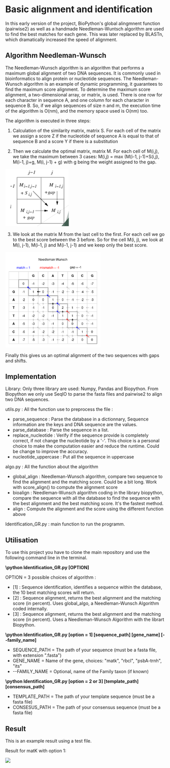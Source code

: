 # Basic alignment and identification

In this early version of the project, BioPython's global alingmnent function (pairwise2) as well as a handmade Needleman-Wuntsch algorithm are used to find the best matches for each gene. This was later replaced by BLASTn, which dramatically increased the speed of alignment.

## Algorithm Needleman-Wunsch
The Needleman-Wunsch algorithm is an algorithm that performs a maximum global alignment of two DNA sequences. It is commonly used in bioinformatics to align protein or nucleotide sequences. The Needleman-Wunsch algorithm is an example of dynamic programming, it guarantees to find the maximum score alignment. To determine the maximum score alignment, a two-dimensional array, or matrix, is used. There is one row for each character in sequence A, and one column for each character in sequence B. So, if we align sequences of size n and m, the execution time of the algorithm is O(nm), and the memory space used is O(nm) too.

The algorithm is executed in three steps: 

1. Calculation of the similarity matrix, matrix S. For each cell of the matrix we assign a score Z if the nucleotide of sequence A is equal to that of sequence B and a score Y if there is a substitution

2. Then we calculate the optimal matrix, matrix M. For each cell of M(i,j), we take the maximum between 3 cases: 
M(i,j) = max (M(i-1, j-1)+S(i,j), M(i-1, j)+g, M(i, j-1) + g)
with g being the weight assigned to the gap.

<img width = "200" src = ../Images/NW1.png>

3. We look at the matrix M from the last cell to the first. For each cell we go to the best score between the 3 before. So for the cell M(i, j), we look at M(i, j-1), M(i-1, j) and M(i-1, j-1) and we keep only the best score.

<img width = "300" src = ../Images/NW2.png>

Finally this gives us an optimal alignment of the two sequences with gaps and shifts.


## Implementation
Library: Only three library are used: Numpy, Pandas and Biopython. From Biopython we only use SeqIO to parse the fasta files and pairwise2 to align two DNA sequences. 

utils.py : All the function use to preprocess the file : 
- parse_sequence : Parse the database in a dictionnary, Sequence information are the keys and DNA sequence are the values.
- parse_database : Parse the sequence in a list. 
- replace_nucleotide : Verify if the sequence provide is completely correct, if not change the nucleotide by a '-'. This choice is a personal choice to make the computation easier and reduce the runtime. Could be change to improve the accuracy. 
- nucleotide_uppercase : Put all the sequence in uppercase

algo.py : All the function about the algorithm
- global_align : Needleman-Wunsch algorithm, compare two sequence to find the alignment and the matching score. Could be a bit long. Work with score_align() to compute the alignment score
- bioalign : Needleman-Wunsch algorithm coding in the library biopython, compare the sequence with all the database to find the sequence with the best alignment and the best matching score. It's the fastest method. 
- align : Compute the alignment and the score using the different function above

Identification_GR.py : main function to run the programm.



## Utilisation
To use this project you have to clone the main repository and use the following command line in the terminal.

**\python Identification_GR.py [OPTION]**

OPTION = 3 possible choices of algorithm : 
- [1] : Sequence identification, identifies a sequence within the database, the 10 best matching scores will return.
- [2] : Sequence alignment, returns the best alignment and the matching score (in percent). 
Uses global_algo, a Needleman-Wunsch Algorithm coded internally.
- [3] : Sequence alignment, returns the best alignment and the matching score (in percent). 
Uses a Needleman-Wunsch Algorithm with the librart Biopython.

**\python Identification_GR.py [option = 1] [sequence_path] [gene_name] [--family_name]**
- SEQUENCE_PATH = The path of your sequence (must be a fasta file, with extension ".fasta")
- GENE_NAME = Name of the gene, choices: "matk", "rbcl", "psbA-trnh", "its"
- --FAMILY_NAME = Optional, name of the Family taxon (if known) 

**\python Identification_GR.py [option = 2 or 3] [template_path] [consensus_path]**
- TEMPLATE_PATH = The path of your template sequence (must be a fasta file)
- CONSESUS_PATH = The path of your consensus sequence (must be a fasta file)



## Result
This is an example result using a test file.

Result for matK with option 1: 

<img width="665" src="https://github.com/GenoRobotics-EPFL/Identification/assets/102163457/6c3aff39-1c7e-4c44-945a-56038e5d0aea">
